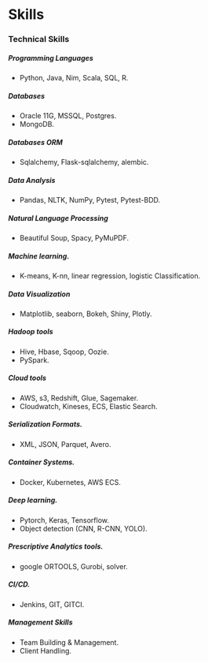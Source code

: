 # Skills

### Technical Skills
##### Programming Languages
* Python, Java, Nim, Scala, SQL, R.

##### Databases
* Oracle 11G, MSSQL, Postgres.
* MongoDB.

##### Databases ORM
* Sqlalchemy, Flask-sqlalchemy, alembic.

##### Data Analysis
* Pandas, NLTK, NumPy, Pytest, Pytest-BDD.

##### Natural Language Processing
* Beautiful Soup, Spacy, PyMuPDF.

##### Machine learning.
* K-means, K-nn, linear regression, logistic Classification.

##### Data Visualization
* Matplotlib, seaborn, Bokeh, Shiny, Plotly.

##### Hadoop tools
* Hive, Hbase, Sqoop, Oozie.
* PySpark.

##### Cloud tools
* AWS, s3, Redshift, Glue, Sagemaker.
* Cloudwatch, Kineses, ECS, Elastic Search.

##### Serialization Formats.
* XML, JSON, Parquet, Avero.

##### Container Systems.
* Docker, Kubernetes, AWS ECS.

##### Deep learning.
* Pytorch, Keras, Tensorflow.
* Object detection (CNN, R-CNN, YOLO).

##### Prescriptive Analytics tools.
* google ORTOOLS, Gurobi, solver.

##### CI/CD.
* Jenkins, GIT, GITCI.

##### Management Skills
* Team Building & Management.
* Client Handling.
